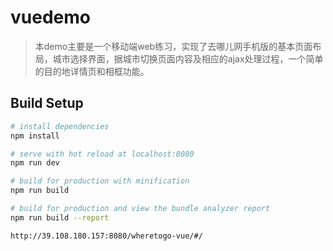 # vuedemo

>本demo主要是一个移动端web练习，实现了去哪儿网手机版的基本页面布局，城市选择界面，据城市切换页面内容及相应的ajax处理过程，一个简单的目的地详情页和相框功能。

## Build Setup

``` bash
# install dependencies
npm install

# serve with hot reload at localhost:8080
npm run dev

# build for production with minification
npm run build

# build for production and view the bundle analyzer report
npm run build --report

http://39.108.180.157:8080/wheretogo-vue/#/
